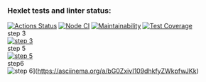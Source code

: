 ### Hexlet tests and linter status:
[![Actions Status](https://github.com/kdi-course/backend-project-lvl2/workflows/hexlet-check/badge.svg)](https://github.com/kdi-course/backend-project-lvl2/actions) 
[![Node CI](https://github.com/kdi-course/backend-project-lvl2/actions/workflows/node-ci.yml/badge.svg)](https://github.com/kdi-course/backend-project-lvl2/actions/workflows/node-ci.yml)
[![Maintainability](https://api.codeclimate.com/v1/badges/5cc138f0f9a8b84f1b1e/maintainability)](https://codeclimate.com/github/kdi-course/backend-project-lvl2/maintainability)
[![Test Coverage](https://api.codeclimate.com/v1/badges/5cc138f0f9a8b84f1b1e/test_coverage)](https://codeclimate.com/github/kdi-course/backend-project-lvl2/test_coverage)   
step 3\
[![step 3](https://asciinema.org/a/ThM6rK5gx8HfCKoNc7lAB3Uah.svg)](https://asciinema.org/a/ThM6rK5gx8HfCKoNc7lAB3Uah)\
step 5\
[![step 5](https://asciinema.org/a/3iqG6ec7BD0efQdIISASHK2CB.svg)](https://asciinema.org/a/3iqG6ec7BD0efQdIISASHK2CB)\
step6\
![step 6](https://asciinema.org/a/bG0ZxivI109dhkfyZWkpfwJKk.svg)](https://asciinema.org/a/bG0ZxivI109dhkfyZWkpfwJKk)